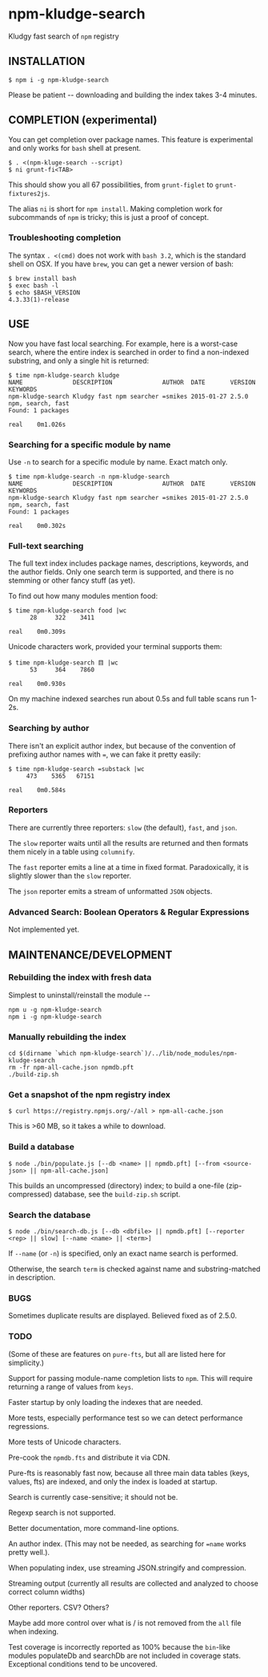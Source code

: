 npm-kludge-search
=================

Kludgy fast search of `npm` registry

## INSTALLATION

```
$ npm i -g npm-kludge-search
```

Please be patient -- downloading and building the index takes 3-4 minutes.

## COMPLETION (experimental)

You can get completion over package names.  This feature is experimental and only
works for `bash` shell at present.

```
$ . <(npm-kluge-search --script)
$ ni grunt-fi<TAB>
```

This should show you all 67 possibilities, from `grunt-figlet` to `grunt-fixtures2js`.

The alias `ni` is short for `npm install`.  Making completion work for
subcommands of `npm` is tricky; this is just a proof of concept.

### Troubleshooting completion

The syntax `. <(cmd)` does not work with `bash 3.2`, which is the standard shell
on OSX.  If you have `brew`, you can get a newer version of bash:

```
$ brew install bash
$ exec bash -l
$ echo $BASH_VERSION
4.3.33(1)-release
```

## USE

Now you have fast local searching.  For example, here is a worst-case
search, where the entire index is searched in order to find a non-indexed
substring, and only a single hit is returned:

```
$ time npm-kludge-search kludge
NAME              DESCRIPTION              AUTHOR  DATE       VERSION KEYWORDS         
npm-kludge-search Kludgy fast npm searcher =smikes 2015-01-27 2.5.0   npm, search, fast
Found: 1 packages

real	0m1.026s
```

### Searching for a specific module by name

Use `-n` to search for a specific module by name.  Exact match only.

```
$ time npm-kludge-search -n npm-kludge-search
NAME              DESCRIPTION              AUTHOR  DATE       VERSION KEYWORDS         
npm-kludge-search Kludgy fast npm searcher =smikes 2015-01-27 2.5.0   npm, search, fast
Found: 1 packages

real	0m0.302s
```

### Full-text searching

The full text index includes package names, descriptions, keywords,
and the author fields.  Only one search term is supported, and there
is no stemming or other fancy stuff (as yet).

To find out how many modules mention food:
```
$ time npm-kludge-search food |wc
      28     322    3411

real	0m0.309s
```

Unicode characters work, provided your terminal supports them:
```
$ time npm-kludge-search 目 |wc
      53     364    7860

real	0m0.930s
```

On my machine indexed searches run about 0.5s and full table scans run 1-2s.

### Searching by author

There isn't an explicit author index, but because of the convention of
prefixing author names with `=`, we can fake it pretty easily:

```
$ time npm-kludge-search =substack |wc
     473    5365   67151

real	0m0.584s
```

### Reporters

There are currently three reporters: `slow` (the default), `fast`, and `json`.

The `slow` reporter waits until all the results are returned and then formats
them nicely in a table using `columnify`.

The `fast` reporter emits a line at a time in fixed format.  Paradoxically, it
is slightly slower than the `slow` reporter.

The `json` reporter emits a stream of unformatted `JSON` objects.

### Advanced Search: Boolean Operators & Regular Expressions

Not implemented yet.

## MAINTENANCE/DEVELOPMENT

### Rebuilding the index with fresh data

Simplest to uninstall/reinstall the module --

```
npm u -g npm-kludge-search
npm i -g npm-kludge-search
```

### Manually rebuilding the index

```
cd $(dirname `which npm-kludge-search`)/../lib/node_modules/npm-kludge-search
rm -fr npm-all-cache.json npmdb.pft
./build-zip.sh
```

### Get a snapshot of the npm registry index

```
$ curl https://registry.npmjs.org/-/all > npm-all-cache.json
```

This is >60 MB, so it takes a while to download.

### Build a database

```
$ node ./bin/populate.js [--db <name> || npmdb.pft] [--from <source-json> || npm-all-cache.json]
```

This builds an uncompressed (directory) index; to build a one-file
(zip-compressed) database, see the `build-zip.sh` script.

### Search the database

```
$ node ./bin/search-db.js [--db <dbfile> || npmdb.pft] [--reporter <rep> || slow] [--name <name> || <term>]
```

If `--name` (or `-n`) is specified, only an exact name search is performed.

Otherwise, the search `term` is checked against name and substring-matched in description.

### BUGS

Sometimes duplicate results are displayed.  Believed fixed as of 2.5.0.

### TODO

(Some of these are features on `pure-fts`, but all are listed here for
simplicity.)

Support for passing module-name completion lists to `npm`.  This will
require returning a range of values from `keys`.

Faster startup by only loading the indexes that are needed.

More tests, especially performance test so we can detect performance
regressions.

More tests of Unicode characters.

Pre-cook the `npmdb.fts` and distribute it via CDN.

Pure-fts is reasonably fast now, because all three main data tables
(keys, values, fts) are indexed, and only the index is loaded at
startup.

Search is currently case-sensitive; it should not be.

Regexp search is not supported.

Better documentation, more command-line options.

An author index.  (This may not be needed, as searching for `=name`
works pretty well.).

When populating index, use streaming JSON.stringify and compression.

Streaming output (currently all results are collected and analyzed to
choose correct column widths)

Other reporters. CSV? Others?

Maybe add more control over what is / is not removed from the `all`
file when indexing.

Test coverage is incorrectly reported as 100% because the `bin`-like
modules populateDb and searchDb are not included in coverage stats.
Exceptional conditions tend to be uncovered.
